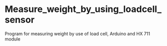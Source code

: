 # Measure_weight_by_using_loadcell_sensor
Program for measuring weight by use of load cell, Arduino and HX 711 module 
